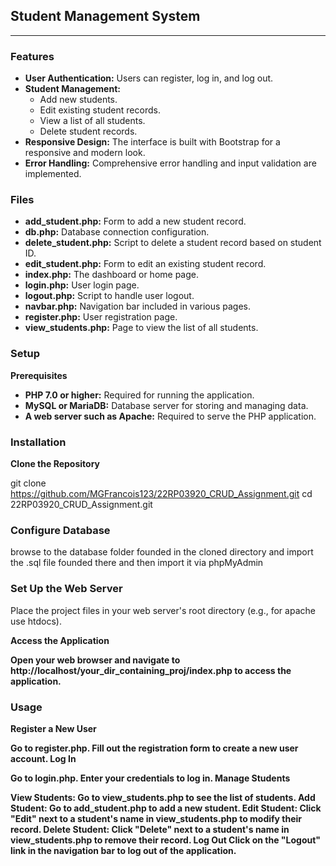 <h2>Student Management System</h2>
<hr>

<h3>Features</h3>

<ul>
    <li><b>User Authentication:</b> Users can register, log in, and log out.</li>
    <li><b>Student Management:</b>
        <ul>
            <li>Add new students.</li>
            <li>Edit existing student records.</li>
            <li>View a list of all students.</li>
            <li>Delete student records.</li>
        </ul>
    </li>
    <li><b>Responsive Design:</b> The interface is built with Bootstrap for a responsive and modern look.</li>
    <li><b>Error Handling:</b> Comprehensive error handling and input validation are implemented.</li>
</ul>


<h3>Files</h3>

<ul>
    <li><b>add_student.php:</b> Form to add a new student record.</li>
    <li><b>db.php:</b> Database connection configuration.</li>
    <li><b>delete_student.php:</b> Script to delete a student record based on student ID.</li>
    <li><b>edit_student.php:</b> Form to edit an existing student record.</li>
    <li><b>index.php:</b> The dashboard or home page.</li>
    <li><b>login.php:</b> User login page.</li>
    <li><b>logout.php:</b> Script to handle user logout.</li>
    <li><b>navbar.php:</b> Navigation bar included in various pages.</li>
    <li><b>register.php:</b> User registration page.</li>
    <li><b>view_students.php:</b> Page to view the list of all students.</li>
</ul>
<h3>Setup</h3>
<b>Prerequisites</b>
<ul>
    <li><b>PHP 7.0 or higher:</b> Required for running the application.</li>
    <li><b>MySQL or MariaDB:</b> Database server for storing and managing data.</li>
    <li><b>A web server such as Apache:</b> Required to serve the PHP application.</li>
</ul>

<h3>Installation</h3>
<b>Clone the Repository</b>

git clone https://github.com/MGFrancois123/22RP03920_CRUD_Assignment.git
cd 22RP03920_CRUD_Assignment.git

<h3>Configure Database</h3>

browse to the database folder founded in the cloned directory and import the .sql file founded there and then import it via phpMyAdmin

<h3>Set Up the Web Server</h3>

Place the project files in your web server's root directory (e.g., for apache use htdocs).

<b>Access the Application<b>

Open your web browser and navigate to http://localhost/your_dir_containing_proj/index.php to access the application.

<h3>Usage</h3>
<b>Register a New User</b>

Go to register.php.
Fill out the registration form to create a new user account.
Log In

Go to login.php.
Enter your credentials to log in.
Manage Students

View Students: Go to view_students.php to see the list of students.
Add Student: Go to add_student.php to add a new student.
Edit Student: Click "Edit" next to a student's name in view_students.php to modify their record.
Delete Student: Click "Delete" next to a student's name in view_students.php to remove their record.
Log Out
Click on the "Logout" link in the navigation bar to log out of the application.






